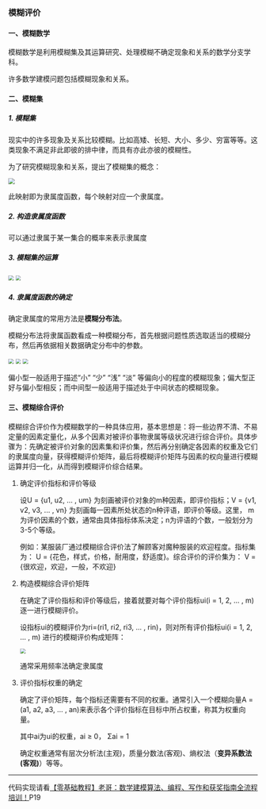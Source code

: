 ### 模糊评价

#### 一、模糊数学

模糊数学是利用模糊集及其运算研究、处理模糊不确定现象和关系的数学分支学科。

许多数学建模问题包括模糊现象和关系。

#### 二、模糊集

##### 1. 模糊集

现实中的许多现象及关系比较模糊。比如高矮、长短、大小、多少、穷富等等。这类现象不满足非此即彼的排中律，而具有亦此亦彼的模糊性。

为了研究模糊现象和关系，提出了模糊集的概念：

<img src="E:\Storage\博客\Typora\Matlab\Source\img\Snipaste_2022-01-31_14-06-28.jpg" style="zoom:80%;" />

此映射即为隶属度函数，每个映射对应一个隶属度。

##### 2. 构造隶属度函数

可以通过隶属于某一集合的概率来表示隶属度

##### 3. 模糊集的运算

<img src="E:\Storage\博客\Typora\Matlab\Source\img\Snipaste_2022-01-31_14-15-20.jpg" style="zoom:67%;" />

<img src="E:\Storage\博客\Typora\Matlab\Source\img\Snipaste_2022-01-31_14-15-42.jpg" style="zoom:67%;" />

##### 4. 隶属度函数的确定

确定隶属度的常用方法是**模糊分布法**。

模糊分布法将隶属函数看成一种模糊分布，首先根据问题性质选取适当的模糊分布，然后再依据相关数据确定分布中的参数。

<img src="E:\Storage\博客\Typora\Matlab\Source\img\Snipaste_2022-01-31_14-17-23.jpg" style="zoom:67%;" />

<img src="E:\Storage\博客\Typora\Matlab\Source\img\Snipaste_2022-01-31_14-17-29.jpg" style="zoom:67%;" />

<img src="E:\Storage\博客\Typora\Matlab\Source\img\Snipaste_2022-01-31_14-18-38.jpg" style="zoom:67%;" />

偏小型一般适用于描述“小” “少” “浅” “淡” 等偏向小的程度的模糊现象；偏大型正好与偏小型相反；而中间型一般适用于描述处于中间状态的模糊现象。

#### 三、模糊综合评价

模糊综合评价作为模糊数学的一种具体应用，基本思想是：将一些边界不清、不易定量的因素定量化，从多个因素对被评价事物隶属等级状况进行综合评价。具体步骤为：先确定被评价对象的因素集和评价集，然后再分别确定各因素的权重及它们的隶属度向量，获得模糊评价矩阵，最后将模糊评价矩阵与因素的权向量进行模糊运算并归一化，从而得到模糊评价综合结果。

1. 确定评价指标和评价等级

   设U = {u1, u2, ... , um} 为刻画被评价对象的m种因素，即评价指标；V = {v1, v2, v3, ... , vn} 为刻画每一因素所处状态的n种评语，即评价等级。这里， m为评价因素的个数，通常由具体指标体系决定；n为评语的个数，一般划分为3-5个等级。

   例如：某服装厂通过模糊综合评价法了解顾客对魔种服装的欢迎程度。指标集为： U = {花色，样式，价格，耐用度，舒适度}。综合评价的评价集为： V = {很欢迎，欢迎，一般，不欢迎}

2. 构造模糊综合评价矩阵

   在确定了评价指标和评价等级后，接着就要对每个评价指标ui(i = 1, 2, ... , m)逐一进行模糊评价。

   设指标ui的模糊评价为ri=(ri1, ri2, ri3, ... , rin)，则对所有评价指标ui(i = 1, 2, ... , m) 进行的模糊评价构成矩阵：

   <img src="E:\Storage\博客\Typora\Matlab\Source\img\Snipaste_2022-01-31_15-10-49.jpg" style="zoom:67%;" />

   通常采用频率法确定隶属度

3. 评价指标权重的确定

   确定了评价矩阵，每个指标还需要有不同的权重。通常引入一个模糊向量A = (a1, a2, a3, ... , an)来表示各个评价指标在目标中所占权重，称其为权重向量。

   其中ai为ui的权重，ai ≥ 0， Σai = 1

   确定权重通常有层次分析法(主观)，质量分数法(客观)、熵权法（**变异系数法(客观)**）等等。

---



代码实现请看[【零基础教程】老哥：数学建模算法、编程、写作和获奖指南全流程培训！]([【零基础教程】老哥：数学建模算法、编程、写作和获奖指南全流程培训！_哔哩哔哩_bilibili](https://www.bilibili.com/video/BV1kC4y1a7Ee?p=18))P19

